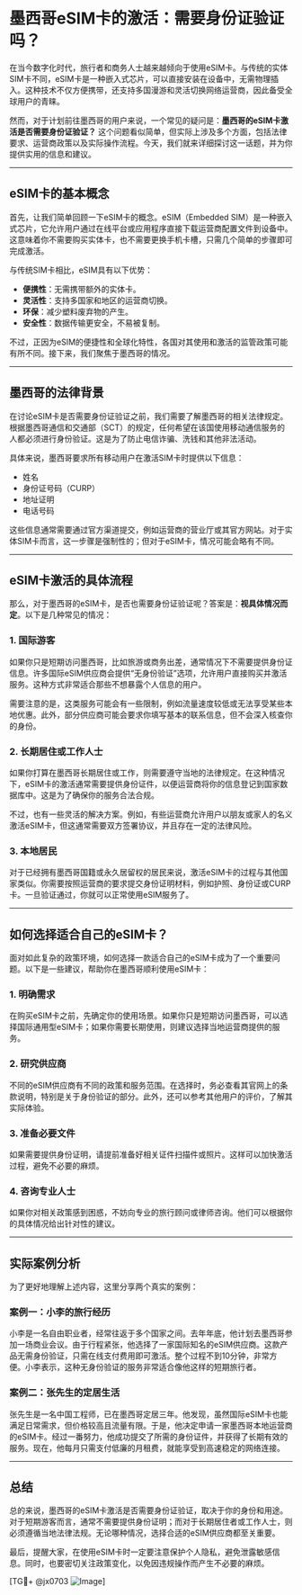 # 墨西哥eSIM卡的激活：需要身份证验证吗？

在当今数字化时代，旅行者和商务人士越来越倾向于使用eSIM卡。与传统的实体SIM卡不同，eSIM卡是一种嵌入式芯片，可以直接安装在设备中，无需物理插入。这种技术不仅方便携带，还支持多国漫游和灵活切换网络运营商，因此备受全球用户的青睐。

然而，对于计划前往墨西哥的用户来说，一个常见的疑问是：**墨西哥的eSIM卡激活是否需要身份证验证？** 这个问题看似简单，但实际上涉及多个方面，包括法律要求、运营商政策以及实际操作流程。今天，我们就来详细探讨这一话题，并为你提供实用的信息和建议。

---

## eSIM卡的基本概念

首先，让我们简单回顾一下eSIM卡的概念。eSIM（Embedded SIM）是一种嵌入式芯片，它允许用户通过在线平台或应用程序直接下载运营商配置文件到设备中。这意味着你不需要购买实体卡，也不需要更换手机卡槽，只需几个简单的步骤即可完成激活。

与传统SIM卡相比，eSIM具有以下优势：
- **便携性**：无需携带额外的实体卡。
- **灵活性**：支持多国家和地区的运营商切换。
- **环保**：减少塑料废弃物的产生。
- **安全性**：数据传输更安全，不易被复制。

不过，正因为eSIM的便捷性和全球化特性，各国对其使用和激活的监管政策可能有所不同。接下来，我们聚焦于墨西哥的情况。

---

## 墨西哥的法律背景

在讨论eSIM卡是否需要身份证验证之前，我们需要了解墨西哥的相关法律规定。根据墨西哥通信和交通部（SCT）的规定，任何希望在该国使用移动通信服务的人都必须进行身份验证。这是为了防止电信诈骗、洗钱和其他非法活动。

具体来说，墨西哥要求所有移动用户在激活SIM卡时提供以下信息：
- 姓名
- 身份证号码（CURP）
- 地址证明
- 电话号码

这些信息通常需要通过官方渠道提交，例如运营商的营业厅或其官方网站。对于实体SIM卡而言，这一步骤是强制性的；但对于eSIM卡，情况可能会略有不同。

---

## eSIM卡激活的具体流程

那么，对于墨西哥的eSIM卡，是否也需要身份证验证呢？答案是：**视具体情况而定**。以下是几种常见的情况：

### 1. **国际游客**
如果你只是短期访问墨西哥，比如旅游或商务出差，通常情况下不需要提供身份证信息。许多国际eSIM供应商会提供“无身份验证”选项，允许用户直接购买并激活服务。这种方式非常适合那些不想暴露个人信息的用户。

需要注意的是，这类服务可能会有一些限制，例如流量速度较低或无法享受某些本地优惠。此外，部分供应商可能会要求你填写基本的联系信息，但不会深入核查你的身份。

### 2. **长期居住或工作人士**
如果你打算在墨西哥长期居住或工作，则需要遵守当地的法律规定。在这种情况下，eSIM卡的激活通常需要提供身份证件，以便运营商将你的信息登记到国家数据库中。这是为了确保你的服务合法合规。

不过，也有一些灵活的解决方案。例如，有些运营商允许用户以朋友或家人的名义激活eSIM卡，但这通常需要双方签署协议，并且存在一定的法律风险。

### 3. **本地居民**
对于已经拥有墨西哥国籍或永久居留权的居民来说，激活eSIM卡的过程与其他国家类似。你需要按照运营商的要求提交身份证明材料，例如护照、身份证或CURP卡。一旦验证通过，你就可以正常使用eSIM服务了。

---

## 如何选择适合自己的eSIM卡？

面对如此复杂的政策环境，如何选择一款适合自己的eSIM卡成为了一个重要问题。以下是一些建议，帮助你在墨西哥顺利使用eSIM卡：

### 1. **明确需求**
在购买eSIM卡之前，先确定你的使用场景。如果你只是短期访问墨西哥，可以选择国际通用型eSIM卡；如果你需要长期使用，则建议选择当地运营商提供的服务。

### 2. **研究供应商**
不同的eSIM供应商有不同的政策和服务范围。在选择时，务必查看其官网上的条款说明，特别是关于身份验证的部分。此外，还可以参考其他用户的评价，了解其实际体验。

### 3. **准备必要文件**
如果需要提供身份证明，请提前准备好相关证件扫描件或照片。这样可以加快激活过程，避免不必要的麻烦。

### 4. **咨询专业人士**
如果你对相关政策感到困惑，不妨向专业的旅行顾问或律师咨询。他们可以根据你的具体情况给出针对性的建议。

---

## 实际案例分析

为了更好地理解上述内容，这里分享两个真实的案例：

### 案例一：小李的旅行经历
小李是一名自由职业者，经常往返于多个国家之间。去年年底，他计划去墨西哥参加一场商业会议。由于行程紧张，他选择了一家国际知名的eSIM供应商。这款产品无需身份验证，只需在线支付费用即可激活。整个过程不到10分钟，非常方便。小李表示，这种无身份验证的服务非常适合像他这样的短期旅行者。

### 案例二：张先生的定居生活
张先生是一名中国工程师，已在墨西哥定居三年。他发现，虽然国际eSIM卡也能满足日常需求，但价格较高且流量有限。于是，他决定申请一家墨西哥本地运营商的eSIM卡。经过一番努力，他成功提交了所需的身份证件，并获得了长期有效的服务。现在，他每月只需支付低廉的月租费，就能享受到高速稳定的网络连接。

---

## 总结

总的来说，墨西哥的eSIM卡激活是否需要身份证验证，取决于你的身份和用途。对于短期游客而言，通常不需要提供身份证明；而对于长期居住者或工作人士，则必须遵循当地法律法规。无论哪种情况，选择合适的eSIM供应商都至关重要。

最后，提醒大家，在使用eSIM卡时一定要注意保护个人隐私，避免泄露敏感信息。同时，也要密切关注政策变化，以免因违规操作而产生不必要的麻烦。

[TG💪+ @jx0703 ![Image](https://github.com/user-attachments/assets/dbca1d08-cadb-493c-b0ec-ad6f7a83f270)]